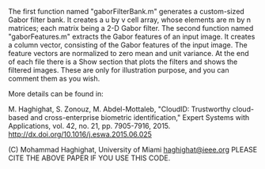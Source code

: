 The first function named "gaborFilterBank.m" generates a custom-sized Gabor filter bank. It creates a u by v cell array, whose elements are m by n matrices; each matrix being a 2-D Gabor filter. The second function named "gaborFeatures.m" extracts the Gabor features of an input image. It creates a column vector, consisting of the Gabor features of the input image. The feature vectors are normalized to zero mean and unit variance. At the end of each file there is a Show section that plots the filters and shows the filtered images. These are only for illustration purpose, and you can comment them as you wish.


More details can be found in:

M. Haghighat, S. Zonouz, M. Abdel-Mottaleb, "CloudID: Trustworthy cloud-based and cross-enterprise biometric identification," Expert Systems with Applications, vol. 42, no. 21, pp. 7905-7916, 2015.
http://dx.doi.org/10.1016/j.eswa.2015.06.025


(C)	Mohammad Haghighat, University of Miami
	haghighat@ieee.org
	PLEASE CITE THE ABOVE PAPER IF YOU USE THIS CODE.